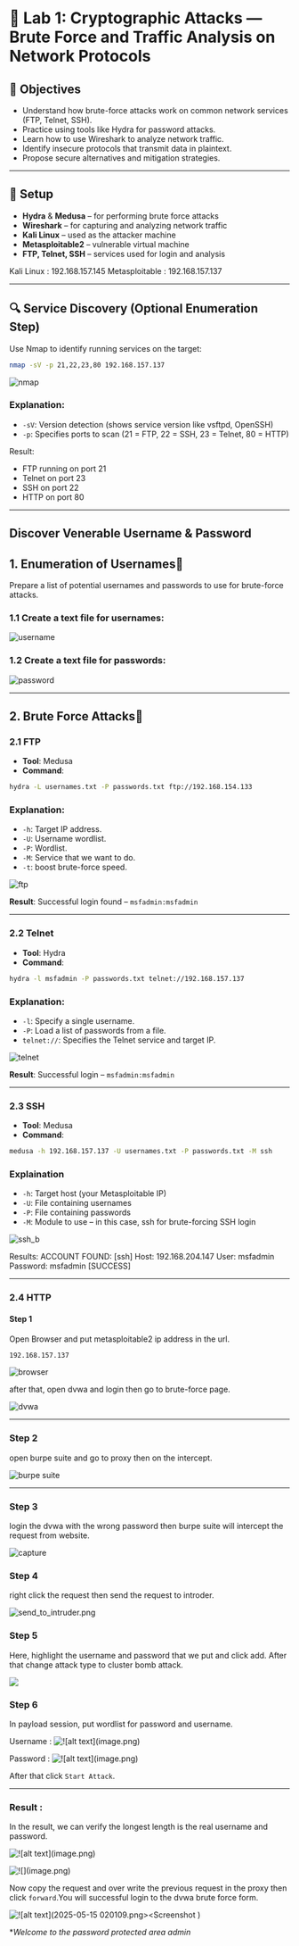 # 🔐 Lab 1: Cryptographic Attacks — Brute Force and Traffic Analysis on Network Protocols

## 🎯 Objectives

- Understand how brute-force attacks work on common network services (FTP, Telnet, SSH).
- Practice using tools like Hydra for password attacks.
- Learn how to use Wireshark to analyze network traffic.
- Identify insecure protocols that transmit data in plaintext.
- Propose secure alternatives and mitigation strategies.

---

## 🧰 Setup

- **Hydra** & **Medusa** – for performing brute force attacks  
- **Wireshark** – for capturing and analyzing network traffic  
- **Kali Linux** – used as the attacker machine  
- **Metasploitable2** – vulnerable virtual machine  
- **FTP, Telnet, SSH** – services used for login and analysis
  
Kali Linux : 192.168.157.145
Metasploitable : 192.168.157.137

---

## 🔍 Service Discovery (Optional Enumeration Step)

Use Nmap to identify running services on the target:

```bash
nmap -sV -p 21,22,23,80 192.168.157.137
```
![nmap](screenshot/nmap.png)

### Explanation:
- `-sV`: Version detection (shows service version like vsftpd, OpenSSH)
- `-p`: Specifies ports to scan (21 = FTP, 22 = SSH, 23 = Telnet, 80 = HTTP)
  
Result:  
- FTP running on port 21  
- Telnet on port 23  
- SSH on port 22
- HTTP on port 80

---

## Discover Venerable Username & Password

## 1. Enumeration of Usernames🥐

Prepare a list of potential usernames and passwords to use for brute-force attacks.

### 1.1 Create a text file for usernames:

![username](screenshot/username.png)

### 1.2 Create a text file for passwords:

![password](screenshot/password.png)

---

## 2. Brute Force Attacks🥖

### 2.1 FTP
- **Tool**: Medusa
- **Command**:

```bash
hydra -L usernames.txt -P passwords.txt ftp://192.168.154.133
```

### Explanation:
- `-h`: Target IP address.
- `-U`: Username wordlist.
- `-P`: Wordlist.
- `-M`: Service that we want to do.
- `-t`: boost brute-force speed.

![ftp](screenshot/ftp_b.png)

**Result**: Successful login found – `msfadmin:msfadmin`


---

### 2.2 Telnet
- **Tool**: Hydra
- **Command**:

```bash
hydra -l msfadmin -P passwords.txt telnet://192.168.157.137
```

### Explanation:
- `-l`: Specify a single username.
- `-P`: Load a list of passwords from a file.
- `telnet://`: Specifies the Telnet service and target IP.

![telnet](screenshot/telnet_b.png)


**Result**: Successful login – `msfadmin:msfadmin`


---

### 2.3 SSH
- **Tool**: Medusa
- **Command**:

```bash
medusa -h 192.168.157.137 -U usernames.txt -P passwords.txt -M ssh
```
### Explaination
- `-h`: Target host (your Metasploitable IP)
- `-U`: File containing usernames
- `-P`: 	File containing passwords
- `-M`: Module to use – in this case, ssh for brute-forcing SSH login
  
![ssh_b](screenshot/ssh_b.png)

Results: ACCOUNT FOUND: [ssh] Host: 192.168.204.147 User: msfadmin Password: msfadmin [SUCCESS]

---

### 2.4 HTTP

#### Step 1

Open Browser and put metasploitable2 ip address in the url.

```bash
192.168.157.137
```

![browser](screenshot/open_browser.png)

after that, open dvwa and login then go to brute-force page.

![dvwa](screenshot/dvwa.png)

---

### Step 2

open burpe suite and go to proxy then on the intercept.

![burpe suite](screenshot/burpe_suite.png)

---

### Step 3

login the dvwa with the wrong password then burpe suite will intercept the request from website.

![capture](screenshot/capture.png)

### Step 4

right click the request then send the request to introder.

![send_to_intruder.png](screenshot/send_to_intruder.png)

### Step 5

Here, highlight the username and password that we put and click add. After that change attack type to cluster bomb attack.

![](screenshot/cluster_bomb_attack.png)

### Step 6

In payload session, put wordlist for password and username.

Username :
![!\[alt text\](image.png)](screenshot/username_payload.png)

Password :
![!\[alt text\](image.png)](screenshot/password_payload.png)

After that click `Start Attack`.

---

### Result :

In the result, we can verify the longest length is the real username and password.

![!\[alt text\](image.png)](screenshot/result.png)

![!\[\](image.png)](screenshot/open_result.png)

Now copy the request and over write the previous request in the proxy then click `forward`.You will successful login to the dvwa brute force form.

![!\[alt text\](2025-05-15 020109.png><Screenshot )](screenshot/success.png)

**Welcome to the password protected area admin*

